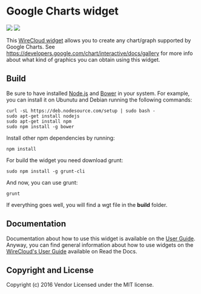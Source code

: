 # Google Charts widget

[![](https://nexus.lab.fiware.org/repository/raw/public/badges/chapters/visualization.svg)](https://www.fiware.org/developers/catalogue/)
![](https://img.shields.io/github/license/Wirecloud/googlecharts-widget.svg)

This [WireCloud widget](http://wirecloud.readthedocs.org/en/latest/) allows you to create any chart/graph supported by
Google Charts. See https://developers.google.com/chart/interactive/docs/gallery for more info about what kind of
graphics you can obtain using this widget.

## Build

Be sure to have installed [Node.js](http://node.js) and [Bower](http://bower.io) in your system. For example, you can
install it on Ubunutu and Debian running the following commands:

```console
curl -sL https://deb.nodesource.com/setup | sudo bash -
sudo apt-get install nodejs
sudo apt-get install npm
sudo npm install -g bower
```

Install other npm dependencies by running:

```console
npm install
```

For build the widget you need download grunt:

```console
sudo npm install -g grunt-cli
```

And now, you can use grunt:

```console
grunt
```

If everything goes well, you will find a wgt file in the **build** folder.

## Documentation

Documentation about how to use this widget is available on the [User Guide](src/doc/userguide.md). Anyway, you can find
general information about how to use widgets on the
[WireCloud's User Guide](https://wirecloud.readthedocs.io/en/stable/user_guide/) available on Read the Docs.

## Copyright and License

Copyright (c) 2016 Vendor Licensed under the MIT license.
